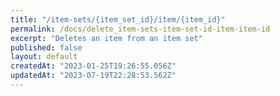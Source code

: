 ```yaml
---
title: "/item-sets/{item_set_id}/item/{item_id}"
permalink: /docs/delete_item-sets-item-set-id-item-item-id
excerpt: "Deletes an item from an item set"
published: false
layout: default
createdAt: "2023-01-25T19:26:55.056Z"
updatedAt: "2023-07-19T22:28:53.562Z"
---
```

